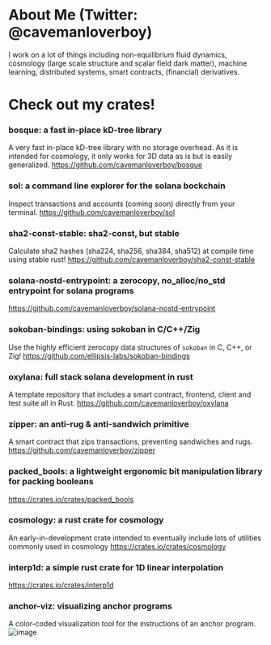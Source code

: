 # About Me (Twitter: @cavemanloverboy)

I work on a lot of things including non-equilibrium fluid dynamics, cosmology (large scale structure and scalar field dark matter), machine learning, distributed systems, smart contracts, (financial) derivatives.

# Check out my crates!

### bosque: a fast in-place kD-tree library
A very fast in-place kD-tree library with no storage overhead. As it is intended for cosmology, it only works for 3D data as is but is easily generalized.
https://github.com/cavemanloverboy/bosque

### sol: a command line explorer for the solana bockchain
Inspect transactions and accounts (coming soon) directly from your terminal.
https://github.com/cavemanloverboy/sol

### sha2-const-stable: sha2-const, but stable
Calculate sha2 hashes (sha224, sha256, sha384, sha512) at compile time using stable rust!
https://github.com/cavemanloverboy/sha2-const-stable

### solana-nostd-entrypoint: a zerocopy, no_alloc/no_std entrypoint for solana programs
https://github.com/cavemanloverboy/solana-nostd-entrypoint

### sokoban-bindings: using sokoban in C/C++/Zig
Use the highly efficient zerocopy data structures of `sokoban` in C, C++, or Zig!
https://github.com/ellipsis-labs/sokoban-bindings

### oxylana: full stack solana development in rust
A template repository that includes a smart contract, frontend, client and test suite all in Rust.
https://github.com/cavemanloverboy/oxylana

### zipper: an anti-rug & anti-sandwich primitive
A smart contract that zips transactions, preventing sandwiches and rugs.
https://github.com/cavemanloverboy/zipper

### packed_bools: a lightweight ergonomic bit manipulation library for packing booleans
https://crates.io/crates/packed_bools

### cosmology: a rust crate for cosmology
An early-in-development crate intended to eventually include lots of utilities commonly used in cosmology
https://crates.io/crates/cosmology

### interp1d: a simple rust crate for 1D linear interpolation
https://crates.io/crates/interp1d

### anchor-viz: visualizing anchor programs
A color-coded visualization tool for the instructions of an anchor program.
![image](https://user-images.githubusercontent.com/93507302/172890523-ddda94f5-14f0-4536-927c-1f28cf900b3d.png)

<!---
cavemanloverboy/cavemanloverboy is a ✨ special ✨ repository because its `README.md` (this file) appears on your GitHub profile.
You can click the Preview link to take a look at your changes.
--->
